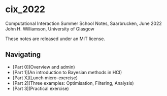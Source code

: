 # cix_2022
Computational Interaction Summer School Notes, Saarbrucken, June 2022
John H. Williamson, University of Glasgow

These notes are released under an MIT license.

## Navigating

* [Part 0](Overview and admin)
* [Part 1](An introduction to Bayesian methods in HCI)
* [Part X](Lunch micro-exercise)
* [Part 2](Three examples: Optimisation, Filtering, Analysis)
* [Part 3](Practical exercise)
